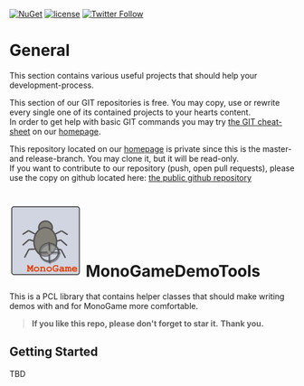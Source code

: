 [![NuGet](https://img.shields.io/nuget/v/MonoGameDemoTools.svg)](https://www.nuget.org/packages/MonoGameDemoTools/)
 [![license](https://img.shields.io/github/license/unterrainerinformatik/MonoGameDemoTools.svg?maxAge=2592000)](http://unlicense.org)  [![Twitter Follow](https://img.shields.io/twitter/follow/throbax.svg?style=social&label=Follow&maxAge=2592000)](https://twitter.com/throbax)  

# General

This section contains various useful projects that should help your development-process.  

This section of our GIT repositories is free. You may copy, use or rewrite every single one of its contained projects to your hearts content.  
In order to get help with basic GIT commands you may try [the GIT cheat-sheet][coding] on our [homepage][homepage].  

This repository located on our  [homepage][homepage] is private since this is the master- and release-branch. You may clone it, but it will be read-only.  
If you want to contribute to our repository (push, open pull requests), please use the copy on github located here: [the public github repository][github]  

# ![Icon](https://github.com/UnterrainerInformatik/MonoGameDemoTools/raw/master/icon.png) MonoGameDemoTools

This is a PCL library that contains helper classes that should make writing demos with and for MonoGame more comfortable. 


> **If you like this repo, please don't forget to star it.**
> **Thank you.**



## Getting Started

TBD

[homepage]: http://www.unterrainer.info
[coding]: http://www.unterrainer.info/Home/Coding
[github]: https://github.com/UnterrainerInformatik/BloomEffectRenderer
